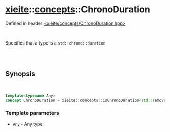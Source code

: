 # [xieite](../xieite.md)::[concepts](../concepts.md)::ChronoDuration
Defined in header [<xieite/concepts/ChronoDuration.hpp>](../../include/xieite/concepts/ChronoDuration.hpp)

<br/>

Specifies that a type is a `std::chrono::duration`

<br/><br/>

## Synopsis

<br/>

```cpp
template<typename Any>
concept ChronoDuration = xieite::concepts::isChronoDuration<std::remove_cv_t<Any>>;
```
### Template parameters
- `Any` - Any type
